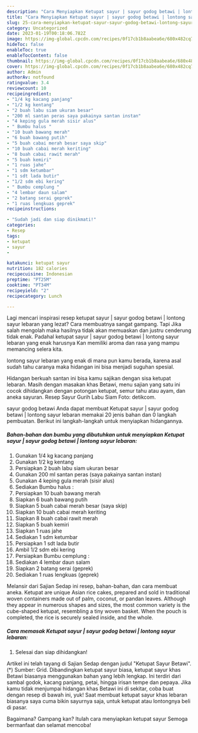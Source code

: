 ```yaml
---
description: "Cara Menyiapkan Ketupat sayur | sayur godog betawi | lontong sayur lebaran yang Sempurna, Buat Buka Puasa}"
title: "Cara Menyiapkan Ketupat sayur | sayur godog betawi | lontong sayur lebaran yang Sempurna, Buat Buka Puasa}"
slug: 25-cara-menyiapkan-ketupat-sayur-sayur-godog-betawi-lontong-sayur-lebaran-yang-sempurna-buat-buka-puasa
category: Uncategorized
date: 2023-01-19T00:18:06.782Z
image: https://img-global.cpcdn.com/recipes/0f17cb1b8aabea6e/680x482cq70/ketupat-sayur-sayur-godog-betawi-lontong-sayur-lebaran-foto-resep-utama.jpg
hideToc: false
enableToc: true
enableTocContent: false
thumbnail: https://img-global.cpcdn.com/recipes/0f17cb1b8aabea6e/680x482cq70/ketupat-sayur-sayur-godog-betawi-lontong-sayur-lebaran-foto-resep-utama.jpg
cover: https://img-global.cpcdn.com/recipes/0f17cb1b8aabea6e/680x482cq70/ketupat-sayur-sayur-godog-betawi-lontong-sayur-lebaran-foto-resep-utama.jpg
author: Admin
authorAv: notfound
ratingvalue: 3.4
reviewcount: 10
recipeingredient:
- "1/4 kg kacang panjang"
- "1/2 kg kentang"
- "2 buah labu siam ukuran besar"
- "200 ml santan peras saya pakainya santan instan"
- "4 keping gula merah sisir alus"
- " Bumbu halus "
- "10 buah bawang merah"
- "6 buah bawang putih"
- "5 buah cabai merah besar saya skip"
- "10 buah cabai merah keriting"
- "8 buah cabai rawit merah"
- "5 buah kemiri"
- "1 ruas jahe"
- "1 sdm ketumbar"
- "1 sdt lada butir"
- "1/2 sdm ebi kering"
- " Bumbu cemplung "
- "4 lembar daun salam"
- "2 batang serai geprek"
- "1 ruas lengkuas geprek"
recipeinstructions:

- "Sudah jadi dan siap dinikmati!"
categories:
- Resep
tags:
- ketupat
- sayur
- 

katakunci: ketupat sayur  
nutrition: 182 calories
recipecuisine: Indonesian
preptime: "PT25M"
cooktime: "PT34M"
recipeyield: "2"
recipecategory: Lunch

---
```



Lagi mencari inspirasi resep ketupat sayur | sayur godog betawi | lontong sayur lebaran yang lezat? Cara membuatnya sangat gampang. Tapi Jika salah mengolah maka hasilnya tidak akan memuaskan dan justru cenderung tidak enak. Padahal ketupat sayur | sayur godog betawi | lontong sayur lebaran yang enak harusnya Kan memiliki aroma dan rasa yang mampu memancing selera kita.

 lontong sayur lebaran yang enak di mana pun kamu berada, karena asal sudah tahu caranya maka hidangan ini bisa menjadi suguhan spesial.

Hidangan berkuah santan ini bisa kamu sajikan dengan sisa ketupat lebaran. Masih dengan masakan khas Betawi, menu sajian yang satu ini cocok dihidangkan dengan potongan ketupat, semur tahu atau ayam, dan aneka sayuran. Resep Sayur Gurih Labu Siam Foto: detikcom.


 sayur godog betawi  Anda dapat membuat Ketupat sayur | sayur godog betawi | lontong sayur lebaran memakai 20 jenis bahan dan 0 langkah pembuatan. Berikut ini langkah-langkah untuk menyiapkan hidangannya.

<!--inarticleads1-->

##### Bahan-bahan dan bumbu yang dibutuhkan untuk menyiapkan Ketupat sayur | sayur godog betawi | lontong sayur lebaran:

1. Gunakan 1/4 kg kacang panjang
1. Gunakan 1/2 kg kentang
1. Persiapkan 2 buah labu siam ukuran besar
1. Gunakan 200 ml santan peras (saya pakainya santan instan)
1. Gunakan 4 keping gula merah (sisir alus)
1. Sediakan  Bumbu halus :
1. Persiapkan 10 buah bawang merah
1. Siapkan 6 buah bawang putih
1. Siapkan 5 buah cabai merah besar (saya skip)
1. Siapkan 10 buah cabai merah keriting
1. Siapkan 8 buah cabai rawit merah
1. Siapkan 5 buah kemiri
1. Siapkan 1 ruas jahe
1. Sediakan 1 sdm ketumbar
1. Persiapkan 1 sdt lada butir
1. Ambil 1/2 sdm ebi kering
1. Persiapkan  Bumbu cemplung :
1. Sediakan 4 lembar daun salam
1. Siapkan 2 batang serai (geprek)
1. Sediakan 1 ruas lengkuas (geprek)


Melansir dari Sajian Sedap ini resep, bahan-bahan, dan cara membuat aneka. Ketupat are unique Asian rice cakes, prepared and sold in traditional woven containers made out of palm, coconut, or pandan leaves. Although they appear in numerous shapes and sizes, the most common variety is the cube-shaped ketupat, resembling a tiny woven basket. When the pouch is completed, the rice is securely sealed inside, and the whole. 

<!--inarticleads2-->

##### Cara memasak Ketupat sayur | sayur godog betawi | lontong sayur lebaran:


1. Selesai dan siap dihidangkan!

Artikel ini telah tayang di Sajian Sedap dengan judul &#34;Ketupat Sayur Betawi&#34;. (*) Sumber: Grid. Dibandingkan ketupat sayur biasa, ketupat sayur khas Betawi biasanya menggunakan bahan yang lebih lengkap. Ini terdiri dari sambal godok, kacang panjang, petai, hingga irisan tempe dan pepaya. Jika kamu tidak menjumpai hidangan khas Betawi ini di sekitar, coba buat dengan resep di bawah ini, yuk! Saat membuat ketupat sayur khas lebaran biasanya saya cuma bikin sayurnya saja, untuk ketupat atau lontongnya beli di pasar. 

Bagaimana? Gampang kan? Itulah cara menyiapkan ketupat sayur  Semoga bermanfaat dan selamat mencoba!
